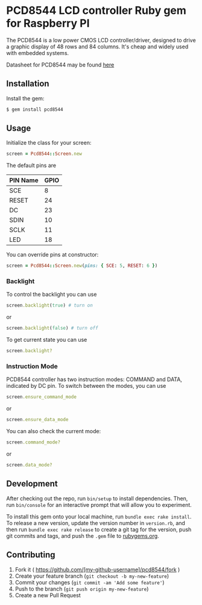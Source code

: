 # PCD8544 LCD controller Ruby gem for Raspberry PI

The PCD8544 is a low power CMOS LCD controller/driver, designed to drive a graphic display of 48 rows and 84 columns. It's cheap and widely used with embedded systems.

Datasheet for PCD8544 may be found [here](https://www.sparkfun.com/datasheets/LCD/Monochrome/Nokia5110.pdf)

## Installation

Install the gem:

```bash
$ gem install pcd8544
```

## Usage

Initialize the class for your screen:

```ruby
screen = Pcd8544::Screen.new
```

The default pins are

| PIN Name | GPIO |
|----------|------|
| SCE      |  8   |
| RESET    |  24  |
| DC       |  23  |
| SDIN     |  10  |
| SCLK     |  11  |
| LED      |  18  |

You can override pins at constructor:

```ruby
screen = Pcd8544::Screen.new(pins: { SCE: 5, RESET: 6 })
```

### Backlight

To control the backlight you can use

```ruby
screen.backlight(true) # turn on
```

or

```ruby
screen.backlight(false) # turn off
```

To get current state you can use


```ruby
screen.backlight?
```

### Instruction Mode

PCD8544 controller has two instruction modes: COMMAND and DATA, indicated by DC pin. To switch between the modes, you can use

```ruby
screen.ensure_command_mode
```

or

```ruby
screen.ensure_data_mode
```

You can also check the current mode:

```ruby
screen.command_mode?
```

or

```ruby
screen.data_mode?
```

## Development

After checking out the repo, run `bin/setup` to install dependencies. Then, run `bin/console` for an interactive prompt that will allow you to experiment.

To install this gem onto your local machine, run `bundle exec rake install`. To release a new version, update the version number in `version.rb`, and then run `bundle exec rake release` to create a git tag for the version, push git commits and tags, and push the `.gem` file to [rubygems.org](https://rubygems.org).

## Contributing

1. Fork it ( https://github.com/[my-github-username]/pcd8544/fork )
2. Create your feature branch (`git checkout -b my-new-feature`)
3. Commit your changes (`git commit -am 'Add some feature'`)
4. Push to the branch (`git push origin my-new-feature`)
5. Create a new Pull Request
